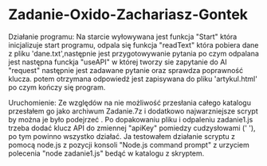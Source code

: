# Zadanie-Oxido-Zachariasz-Gontek
Działanie programu:
Na starcie wyłowywana jest funkcja "Start" która inicjalizuje start programu, odpala się funkcja "readText" która pobiera dane z pliku 'dane.txt',następnie jest przygotowywanie pytania po czym odpalana jest następna funckja "useAPI" w której tworzy sie zapytanie do AI "request" następnie jest zadawane pytanie oraz sprawdza poprawność klucza.
potem otrzymana odpowiedź jest zapisywana do pliku 'artykul.html' po czym kończy się program.

Uruchomienie:
Ze względów na nie możliwość przesłania całego katalogu przesłałem go jako archiwum Zadanie.7z i dodatkowo najwarzniejsze scrypt by można je było podejrzeć .
Po dopakowaniu pliku i odpaleniu zadanie1.js trzeba dodać klucz API do zmiennej "apiKey" pomiedzy cudzysłowami (' '), po tym powinno wszystko działać. Ja testowałem działanie scryptu z pomocą node.js z pozycji konsoli "Node.js command prompt" z urzyciem polecenia "node zadanie1.js" bedąć w katalogu z skryptem.
